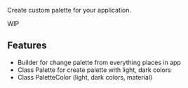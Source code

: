 Create custom palette for your application.

WIP

## Features
- Builder for change palette from everything places in app
- Class Palette for create palette with light, dark colors
- Class PaletteColor (light, dark colors, material)
